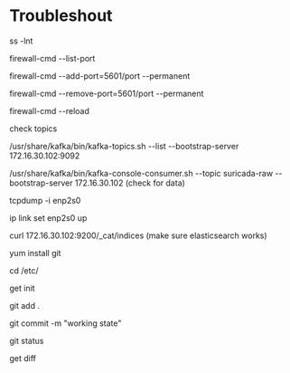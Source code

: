 # Troubleshout

ss -lnt

firewall-cmd --list-port

firewall-cmd --add-port=5601/port --permanent

firewall-cmd --remove-port=5601/port --permanent

firewall-cmd --reload


check topics


/usr/share/kafka/bin/kafka-topics.sh --list --bootstrap-server 172.16.30.102:9092


/usr/share/kafka/bin/kafka-console-consumer.sh --topic suricada-raw --bootstrap-server 172.16.30.102  (check for data)


tcpdump  -i  enp2s0

ip link set enp2s0 up

curl 172.16.30.102:9200/_cat/indices  (make sure elasticsearch works)


 



yum install git

cd /etc/

get init

 git add .
 
 git commit -m "working state"
 
 git status
 
 get diff







